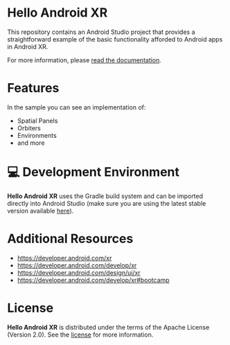 # Hello Android XR

This repository contains an Android Studio project that provides a straightforward example of the
basic functionality afforded to Android apps in Android XR.

For more information, please [read the documentation](https://developer.android.com/develop/xr).

# Features

In the sample you can see an implementation of:

- Spatial Panels
- Orbiters
- Environments
- and more

# 💻 Development Environment

**Hello Android XR** uses the Gradle build system and can be imported directly into Android Studio
(make sure you are using the latest stable version available
[here](https://developer.android.com/studio)).

# Additional Resources

- https://developer.android.com/xr
- https://developer.android.com/develop/xr
- https://developer.android.com/design/ui/xr
- https://developer.android.com/develop/xr#bootcamp

# License

**Hello Android XR** is distributed under the terms of the Apache License (Version 2.0). See the
[license](LICENSE) for more information.
